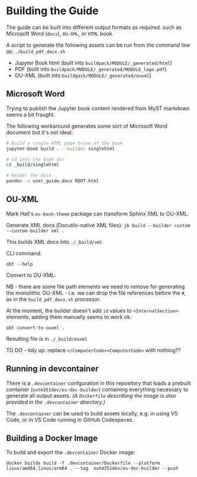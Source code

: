 # Building the Guide

The guide can be built into different output formats as required. such as Microsoft Word (`docx`), `OU-XML`, or `HTML` book.

A script to generate the following assets can be run from the command line as: `./build_pdf_docx.sh`

- Jupyter Book html (built into `buildpack/MODULE/_generated/html`)
- PDF (built into `buildpack/MODULE/_generated/MODULE_logo.pdf`)
- OU-XML (built into `buildpack/MODULE/_generated/ouxml`)

## Microsoft Word

Trying to publish the Jupyter book content rendered from MyST markdown seems a bit fraught.

The following workaround generates some sort of Microsoft Word document but it's not ideal:

```bash
# Build a single HTML page bview of the book
jupyter-book build . --builder singlehtml 

# cd into the book dir
cd _build/singlehtml

# Render the docx
pandoc -o user_guide.docx ROOT.html

```

## OU-XML

Mark Hall's `ou-book-theme` package can transform Sphinx XML to OU-XML.

Generate XML docs (Docutils-native XML files): `jb build --builder custom --custom-builder xml .`

This builds XML docs into `./_build/xml`

CLI command:

`obt --help`

Convert to OU-XML:

NB - there are some file path elements we need to remove for generating the monolithic OU-XML - i.e. we can drop the file references before the `#`, as in the `build_pdf_docx.sh` processor.

At the moment, the builder doesn't add `id` values to `<InternalSection>` elements; adding them manually seems to work ok.

`obt convert-to-ouxml .`

Resulting file is in `./_build/ouxml`

TO DO - tidy up: replace `</ComputerCode><ComputerCode>` with nothing??

## Running in devcontainer

There is a `.devcontainer` confguration in this repository that loads a prebuilt container (`outm351dev/ou-doc-builder`) containing everything necessary to generate all output assets. *(A `Dockerfile` describing the image is also provided in the `.devcontainer` directory.)*

The `.devcontainer` can be used to build assets locally, e.g. in using VS Code, or in VS Code running in GitHub Codespaces.

## Building a Docker Image

To build and export the `.devcontainer` Docker image:

`docker buildx build -f .devcontainer/Dockerfile --platform linux/amd64,linux/arm64 . --tag  outm351dev/ou-doc-builder --push`
